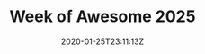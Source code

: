 ---
title: "Week of Awesome 2025"
date: 2020-01-25T23:11:13Z
draft: false
url: "/events/weekofawesome"
layout: woa
---